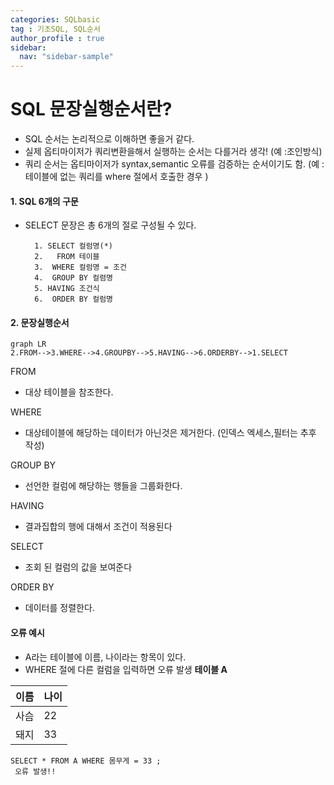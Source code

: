 ```yaml
---
categories: SQLbasic
tag : 기초SQL, SQL순서
author_profile : true 
sidebar:
  nav: "sidebar-sample"
---
```

# SQL 문장실행순서란?
 - SQL 순서는 논리적으로 이해하면 좋을거 같다.
 - 실제 옵티마이저가 쿼리변환을해서 실행하는 순서는 다를거라 생각! (예 :조인방식)
 - 쿼리 순서는 옵티마이저가 syntax,semantic 오류를 검증하는 순서이기도 함. 
  (예 : 테이블에 없는 쿼리를 where 절에서 호출한 경우 )
#### 1. SQL 6개의 구문
 - SELECT 문장은 총 6개의 절로 구성될 수 있다.
   ```
     1. SELECT 컬럼명(*)  
     2.   FROM 테이블    
     3.  WHERE 컬럼명 = 조건
     4.  GROUP BY 컬렴명 
     5. HAVING 조건식
     6.  ORDER BY 컬럼명
     ```

#### 2. 문장실행순서
```mermaid
graph LR
2.FROM-->3.WHERE-->4.GROUPBY-->5.HAVING-->6.ORDERBY-->1.SELECT
```

FROM  
- 대상 테이블을 참조한다.

WHERE 
- 대상테이블에 해당하는 데이터가 아닌것은 제거한다. (인덱스 엑세스,필터는 추후 작성)  

GROUP BY
- 선언한 컬럼에 해당하는 행들을 그룹화한다.
  
HAVING 
- 결과집합의 행에 대해서 조건이 적용된다
  
SELECT
- 조회 된 컬럼의 값을 보여준다

ORDER BY 
- 데이터를 정렬한다.

#### 오류 예시 
- A라는 테이블에 이름, 나이라는 항목이 있다. 
- WHERE 절에 다른 컬럼을 입력하면 오류 발생 
**테이블 A**

|이름|나이|
|---|---|
|사슴|22|
|돼지|33|



```
SELECT * FROM A WHERE 몸무게 = 33 ;
 오류 발생!!
``` 

